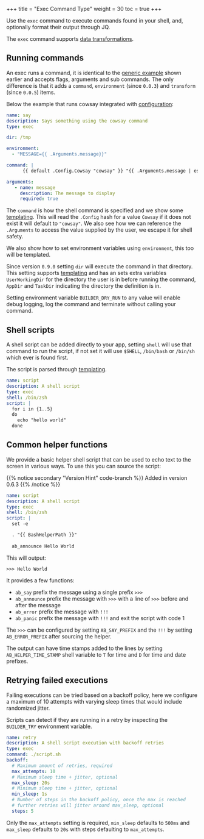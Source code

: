 +++
title = "Exec Command Type"
weight = 30
toc = true
+++

Use the `exec` command to execute commands found in your shell, and, optionally format their output through JQ.

The `exec` command supports [data transformations](../transformations).

## Running commands

An exec runs a command, it is identical to the [generic example](../common-settings/) shown earlier and accepts flags, arguments and sub commands.  The only difference is that it adds a `command`, `environment` (since `0.0.3`) and `transform` (since `0.0.5`) items.

Below the example that runs cowsay integrated with [configuration](Configuration):

```yaml
name: say
description: Says something using the cowsay command
type: exec

dir: /tmp

environment:
  - "MESSAGE={{ .Arguments.message}}"

command: |
      {{ default .Config.Cowsay "cowsay" }} "{{ .Arguments.message | escape }}"

arguments:
   - name: message
     description: The message to display
     required: true
```

The `command` is how the shell command is specified and we show some [templating](../templating).  This will read the `.Config` hash for a value `Cowsay` if it does not exist it will default to `"cowsay"`. We also see how we can reference the `.Arguments` to access the value supplied by the user, we escape it for shell safety.

We also show how to set environment variables using `environment`, this too will be templated.

Since version `0.9.0` setting `dir` will execute the command in that directory. This setting supports [templating](../templating) and has an sets extra variables `UserWorkingDir` for the directory the user is in before running the command, `AppDir` and `TaskDir` indicating the directory the definition is in.

Setting environment variable `BUILDER_DRY_RUN` to any value will enable debug logging, log the command and terminate without calling your command.

## Shell scripts

A shell script can be added directly to your app, setting `shell` will use that command to run the script, if not set it will use `$SHELL`, `/bin/bash` or `/bin/sh` which ever is found first.

The script is parsed through [templating](../templating).

```yaml
name: script
description: A shell script
type: exec
shell: /bin/zsh
script: |
  for i in {1..5}
  do
    echo "hello world"
  done
```

## Common helper functions

We provide a basic helper shell script that can be used to echo text to the screen in various ways. To use this you can 
source the script:

{{% notice secondary "Version Hint" code-branch %}}
Added in version 0.6.3
{{% /notice %}}

```yaml
name: script
description: A shell script
type: exec
shell: /bin/zsh
script: |
  set -e

  . "{{ BashHelperPath }}"
  
  ab_announce Hello World
```

This will output:

```nohighlight
>>> Hello World
```

It provides a few functions:

 * `ab_say` prefix the message using a single prefix `>>>`
 * `ab_announce` prefix the message with `>>>` with a line of `>>>` before and after the message
 * `ab_error` prefix the message with `!!!`
 * `ab_panic` prefix the message with `!!!` and exit the script with code 1

The `>>>` can be configured by setting `AB_SAY_PREFIX` and the `!!!` by setting `AB_ERROR_PREFIX` after sourcing the helper.

The output can have time stamps added to the lines by setting `AB_HELPER_TIME_STAMP` shell variable to `T` for time and `D` for time and date prefixes.

## Retrying failed executions

Failing executions can be tried based on a backoff policy, here we configure a maximum of 10 attempts with varying sleep
times that would include randomized jitter.

Scripts can detect if they are running in a retry by inspecting the `BUILDER_TRY` environment variable.

```yaml
name: retry
description: A shell script execution with backoff retries
type: exec
command: ./script.sh
backoff:
  # Maximum amount of retries, required
  max_attempts: 10
  # Maximum sleep time + jitter, optional
  max_sleep: 20s
  # Minimum sleep time + jitter, optional
  min_sleep: 1s
  # Number of steps in the backoff policy, once the max is reached
  # further retries will jitter around max_sleep, optional
  steps: 5
```

Only the `max_attempts` setting is required, `min_sleep` defaults to `500ms` and `max_sleep` defaults to `20s` with steps
defaulting to `max_attempts`.
